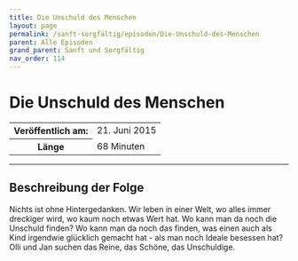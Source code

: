 ```yaml
---
title: Die Unschuld des Menschen
layout: page
permalink: /sanft-sorgfältig/episoden/Die-Unschuld-des-Menschen
parent: Alle Episoden
grand_parent: Sanft und Sorgfältig
nav_order: 114
---
```


# Die Unschuld des Menschen
<table class="resp-table dcf-table dcf-table-responsive dcf-table-bordered dcf-table-striped dcf-w-100%">
                    <tbody>
                        <tr>
                            <th scope="row">Veröffentlich am:</th>
                            <td data-label="Veröffentlich am:">21. Juni 2015</td>
                        </tr>
                        <tr>
                            <th scope="row">Länge </th>
                            <td data-label="Länge ">68 Minuten</td>
                        </tr></tbody>
                </table>

***

## Beschreibung der Folge

<div>
Nichts ist ohne Hintergedanken. Wir leben in einer Welt, wo alles immer dreckiger wird, wo kaum noch etwas Wert hat. Wo kann man da noch die Unschuld finden? Wo kann man da noch das finden, was einen auch als Kind irgendwie glücklich gemacht hat - als man noch Ideale besessen hat? Olli und Jan suchen das Reine, das Schöne, das Unschuldige.  
</div>

